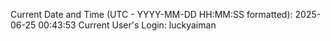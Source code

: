 Current Date and Time (UTC - YYYY-MM-DD HH:MM:SS formatted): 2025-06-25 00:43:53
Current User's Login: luckyaiman
